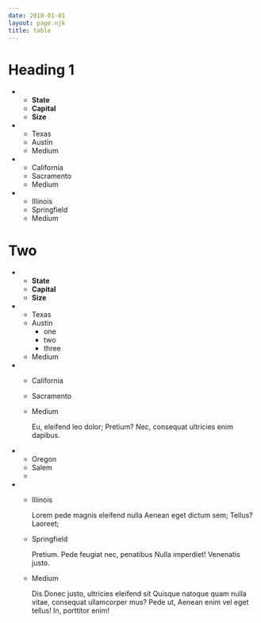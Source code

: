 ```yaml
---
date: 2018-01-01
layout: page.njk
title: table
---
```


# Heading 1


<div class="list-table box-shadow" markdown="1">

- - **State**
  - **Capital**
  - **Size**
- - Texas
  - Austin
  - Medium
- - California
  - Sacramento
  - Medium
- - Illinois
  - Springfield
  - Medium

</div>


# Two

<div class="list-table box-shadow" markdown="1">

- - **State**
  - **Capital**
  - **Size**
- - Texas
  - Austin
    - one
    - two
    - three
  - Medium
- - California
  - Sacramento
  - Medium

    Eu, eleifend leo dolor; Pretium? Nec, consequat
    ultricies enim dapibus.
- - Oregon
  - Salem
  -
- - Illinois

    Lorem pede magnis eleifend nulla
    Aenean eget dictum sem; Tellus?
    Laoreet;

  - Springfield

    Pretium. Pede feugiat nec,
    penatibus Nulla imperdiet!
    Venenatis justo.

  - Medium

    Dis Donec justo, ultricies
    eleifend sit Quisque natoque
    quam nulla vitae, consequat
    ullamcorper mus? Pede ut, Aenean
    enim vel eget tellus! In,
    porttitor enim!


</div>

